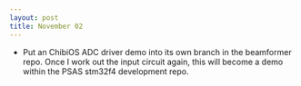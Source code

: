 ```yaml
---
layout: post
title: November 02
---
```


* Put an ChibiOS ADC driver demo into its own branch in the beamformer
repo. Once I work out the input circuit again, this will become a demo
within the PSAS stm32f4 development repo.

